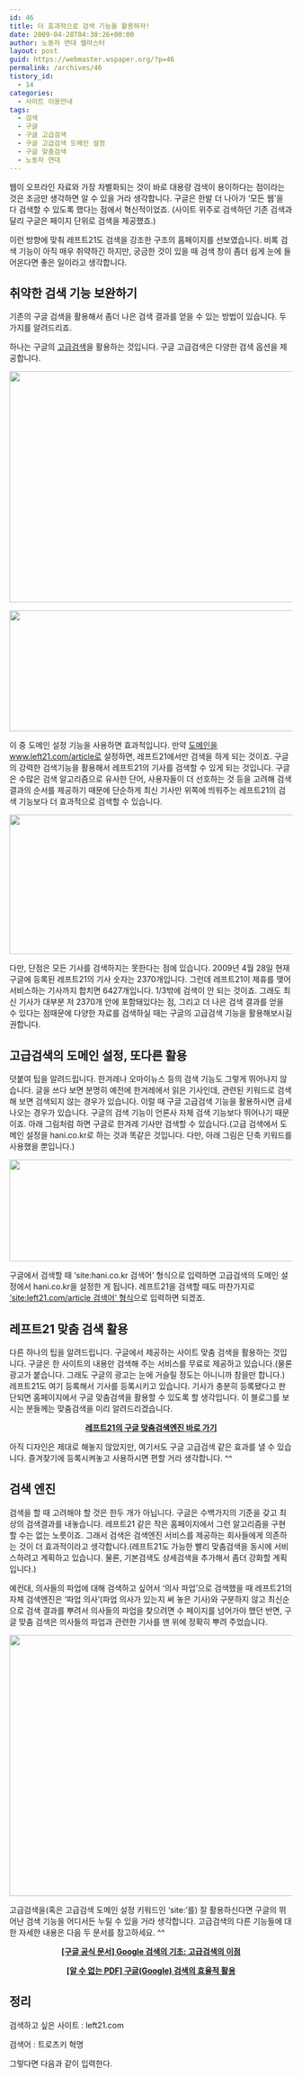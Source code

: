 ```yaml
---
id: 46
title: 더 효과적으로 검색 기능을 활용하자!
date: 2009-04-28T04:30:26+00:00
author: 노동자 연대 웹마스터
layout: post
guid: https://webmaster.wspaper.org/?p=46
permalink: /archives/46
tistory_id:
  - 14
categories:
  - 사이트 이용안내
tags:
  - 검색
  - 구글
  - 구글 고급검색
  - 구글 고급검색 도메인 설정
  - 구글 맞춤검색
  - 노동자 연대
---
```

웹이 오프라인 자료와 가장 차별화되는 것이 바로 대용량 검색이 용이하다는 점이라는 것은 조금만 생각하면 알 수 있을 거라 생각합니다. 구글은 한발 더 나아가 ‘모든 웹’을 다 검색할 수 있도록 했다는 점에서 혁신적이었죠. (사이트 위주로 검색하던 기존 검색과 달리 구글은 페이지 단위로 검색을 제공했죠.)

이런 방향에 맞춰 레프트21도 검색을 강조한 구조의 홈페이지를 선보였습니다. 비록 검색 기능이 아직 매우 취약하긴 하지만, 궁금한 것이 있을 때 검색 창이 좀더 쉽게 눈에 들어온다면 좋은 일이라고 생각합니다.

## 취약한 검색 기능 보완하기

기존의 구글 검색을 활용해서 좀더 나은 검색 결과를 얻을 수 있는 방법이 있습니다. 두 가지를 알려드리죠.

하나는 구글의 <a href="http://www.google.co.kr/advanced_search?hl=ko" title="구글 고급검색 바로 가기" target="_blank">고급검색</a>을 활용하는 것입니다. 구글 고급검색은 다양한 검색 옵션을 제공합니다.

<p style="text-align: center;">
  <img src="https://webmaster.wspaper.org/wp-content/uploads/1/cfile7.uf.111F4E4C4D0846F926D652.gif" width="506" height="411" />
</p>

<p style="text-align: center;">
  <img src="https://webmaster.wspaper.org/wp-content/uploads/1/cfile8.uf.136155484D0846F82122C1.gif" width="560" height="215" />
</p>

이 중 도메인 설정 기능을 사용하면 효과적입니다. 만약 <a href="http://www.google.co.kr/advanced_search?hl=ko&as_sitesearch=www.left21.com/article" target="_blank" title="도메인을 www.left21.com/article로 설정한 구글 고급검색으로 바로 이동합니다">도메인을 www.left21.com/article로 설정</a>하면, 레프트21에서만 검색을 하게 되는 것이죠. 구글의 강력한 검색기능을 활용해서 레프트21의 기사를 검색할 수 있게 되는 것입니다. 구글은 수많은 검색 알고리즘으로 유사한 단어, 사용자들이 더 선호하는 것 등을 고려해 검색결과의 순서를 제공하기 때문에 단순하게 최신 기사만 위쪽에 띄워주는 레프트21의 검색 기능보다 더 효과적으로 검색할 수 있습니다.

<p style="text-align: center;">
  <img src="https://webmaster.wspaper.org/wp-content/uploads/1/cfile2.uf.121E844E4D0846F84B1767.gif" width="560" height="248" />
</p>

다만, 단점은 모든 기사를 검색하지는 못한다는 점에 있습니다. 2009년 4월 28일 현재 구글에 등록된 레프트21의 기사 숫자는 2370개입니다. 그런데 레프트21이 제휴를 맺어 서비스하는 기사까지 합치면 6427개입니다. 1/3밖에 검색이 안 되는 것이죠. 그래도 최신 기사가 대부분 저 2370개 안에 포함돼있다는 점, 그리고 더 나은 검색 결과를 얻을 수 있다는 점때문에 다양한 자료를 검색하실 때는 구글의 고급검색 기능을 활용해보시길 권합니다.

## 고급검색의 도메인 설정, 또다른 활용

덧붙여 팁을 알려드립니다. 한겨레나 오마이뉴스 등의 검색 기능도 그렇게 뛰어나지 않습니다. 글을 쓰다 보면 분명히 예전에 한겨레에서 읽은 기사인데, 관련된 키워드로 검색해 보면 검색되지 않는 경우가 있습니다. 이럴 때 구글 고급검색 기능을 활용하시면 금세 나오는 경우가 있습니다. 구글의 검색 기능이 언론사 자체 검색 기능보다 뛰어나기 때문이죠. 아래 그림처럼 하면 구글로 한겨레 기사만 검색할 수 있습니다.(고급 검색에서 도메인 설정을 hani.co.kr로 하는 것과 똑같은 것입니다. 다만, 아래 그림은 단축 키워드를 사용했을 뿐입니다.)

<p style="text-align: center;">
  <img src="https://webmaster.wspaper.org/wp-content/uploads/1/cfile3.uf.196103484D0846F824CC74.gif" width="560" height="181" />
</p>

구글에서 검색할 때 ‘site:hani.co.kr 검색어’ 형식으로 입력하면 고급검색의 도메인 설정에서 hani.co.kr을 설정한 게 됩니다. 레프트21을 검색할 때도 마찬가지로 <a href="http://www.google.co.kr/webhp?hl=ko&q=site:left21.com/article" target="_blank" title="site:left21.com/article이 적혀있는 구글 검색창으로 바로 가기">‘site:left21.com/article 검색어’ 형식</a>으로 입력하면 되겠죠.

## 레프트21 맞춤 검색 활용

다른 하나의 팁을 알려드립니다. 구글에서 제공하는 사이트 맞춤 검색을 활용하는 것입니다. 구글은 한 사이트의 내용만 검색해 주는 서비스를 무료로 제공하고 있습니다.(물론 광고가 붙습니다. 그래도 구글의 광고는 눈에 거슬릴 정도는 아니니까 참을만 합니다.) 레프트21도 여기 등록해서 기사를 등록시키고 있습니다. 기사가 충분히 등록됐다고 판단되면 홈페이지에서 구글 맞춤검색을 활용할 수 있도록 할 생각입니다. 이 블로그를 보시는 분들께는 맞춤검색을 미리 알려드리겠습니다.

<p style="text-align: center;">
  <a href="http://www.google.com/coop/cse?cx=000203003288753352406:bou50ut8hdw&hl=ko" target="_blank"><strong>레프트21의 구글 맞춤검색엔진 바로 가기</strong></a>
</p>

아직 디자인은 제대로 해놓지 않았지만, 여기서도 구글 고급검색 같은 효과를 낼 수 있습니다. 즐겨찾기에 등록시켜놓고 사용하시면 편할 거라 생각합니다. ^^

## 검색 엔진

검색을 할 때 고려해야 할 것은 한두 개가 아닙니다. 구글은 수백가지의 기준을 갖고 최상의 검색결과를 내놓습니다. 레프트21 같은 작은 홈페이지에서 그런 알고리즘을 구현할 수는 없는 노릇이죠. 그래서 검색은 검색엔진 서비스를 제공하는 회사들에게 의존하는 것이 더 효과적이라고 생각합니다.(레프트21도 가능한 빨리 맞춤검색을 동시에 서비스하려고 계획하고 있습니다. 물론, 기본검색도 상세검색을 추가해서 좀더 강화할 계획입니다.)

예컨대, 의사들의 파업에 대해 검색하고 싶어서 ‘의사 파업’으로 검색했을 때 레프트21의 자체 검색엔진은 ‘파업 의사’(파업 의사가 있는지 써 놓은 기사)와 구분하지 않고 최신순으로 검색 결과를 뿌려서 의사들의 파업을 찾으려면 수 페이지를 넘어가야 했던 반면, 구글 맞춤 검색은 의사들의 파업과 관련한 기사를 맨 위에 정확히 뿌려 주었습니다.

<p style="text-align: center;">
  <img src="https://webmaster.wspaper.org/wp-content/uploads/1/cfile8.uf.1421324F4D0846F9179ECE.gif" width="560" height="464" />
</p>

고급검색을(혹은 고급검색 도메인 설정 키워드인 ‘site:’를) 잘 활용하신다면 구글의 뛰어난 검색 기능을 어디서든 누릴 수 있을 거라 생각합니다. 고급검색의 다른 기능들에 대한 자세한 내용은 다음 두 문서를 참고하세요. ^^

<p style="text-align: center; font-weight: bold;">
  <a href="http://www.google.co.kr/support/websearch/bin/answer.py?hl=kr&#038;answer=35890" target="_blank" title="바로 가기">[구글 공식 문서] Google 검색의 기초: 고급검색의 이점</a>
</p>

<p style="text-align: center; font-weight: bold;">
  <a href="http://www.dsc.ac.kr/images/20070817-google-search.pdf" target="_blank" title="바로 가기" class="broken_link">[알 수 없는 PDF] 구글(Google) 검색의 효율적 활용</a>
</p>

<div class="txtbox">
  <h2>
    정리
  </h2>
  
  <p>
    검색하고 싶은 사이트 : left21.com
  </p>
  
  <p>
    검색어 : 트로츠키 혁명
  </p>
  
  <p>
    그렇다면 다음과 같이 입력한다.
  </p>
</div>